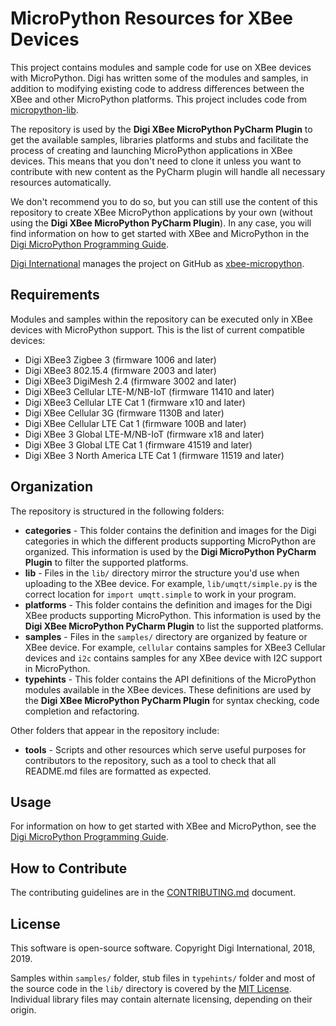 MicroPython Resources for XBee Devices
======================================

This project contains modules and sample code for use on XBee devices with
MicroPython. Digi has written some of the modules and samples, in addition to
modifying existing code to address differences between the XBee and other
MicroPython platforms. This project includes code from
[micropython-lib][micropython-lib].

The repository is used by the **Digi XBee MicroPython PyCharm Plugin** to
get the available samples, libraries platforms and stubs and facilitate the
process of creating and launching MicroPython applications in XBee devices.
This means that you don't need to clone it unless you want to contribute
with new content as the PyCharm plugin will handle all necessary resources
automatically.

We don't recommend you to do so, but you can still use the content of this
repository to create XBee MicroPython applications by your own (without using
the **Digi XBee MicroPython PyCharm Plugin**). In any case, you will find
information on how to get started with XBee and MicroPython in the
[Digi MicroPython Programming Guide][doc].

[Digi International][Digi] manages the project on GitHub as
[xbee-micropython][xbee-micropython].


Requirements
------------

Modules and samples within the repository can be executed only in XBee
devices with MicroPython support. This is the list of current compatible
devices:

* Digi XBee3 Zigbee 3 (firmware 1006 and later)
* Digi XBee3 802.15.4 (firmware 2003 and later)
* Digi XBee3 DigiMesh 2.4 (firmware 3002 and later)
* Digi XBee3 Cellular LTE-M/NB-IoT (firmware 11410 and later)
* Digi XBee3 Cellular LTE Cat 1 (firmware x10 and later)
* Digi XBee Cellular 3G (firmware 1130B and later)
* Digi XBee Cellular LTE Cat 1 (firmware 100B and later)
* Digi XBee 3 Global LTE-M/NB-IoT (firmware x18 and later)
* Digi XBee 3 Global LTE Cat 1 (firmware 41519 and later)
* Digi XBee 3 North America LTE Cat 1 (firmware 11519 and later)


Organization
------------

The repository is structured in the following folders:

* **categories** - This folder contains the definition and images for the Digi
  categories in which the different products supporting MicroPython are
  organized. This information is used by the **Digi MicroPython PyCharm
  Plugin** to filter the supported platforms.
* **lib** - Files in the `lib/` directory mirror the structure you'd use when
  uploading to the XBee device.  For example, `lib/umqtt/simple.py` is the
  correct location for `import umqtt.simple` to work in your program.
* **platforms** - This folder contains the definition and images for the
  Digi XBee products supporting MicroPython. This information is used by the
  **Digi XBee MicroPython PyCharm Plugin** to list the supported platforms.
* **samples** - Files in the `samples/` directory are organized by feature or
  XBee device. For example, `cellular` contains samples for XBee3 Cellular
  devices and `i2c` contains samples for any XBee device with I2C support in
  MicroPython.
* **typehints** - This folder contains the API definitions of the MicroPython
  modules available in the XBee devices. These definitions are used by the
  **Digi XBee MicroPython PyCharm Plugin** for syntax checking, code completion
  and refactoring.

Other folders that appear in the repository include:

* **tools** - Scripts and other resources which serve useful purposes for
  contributors to the repository, such as a tool to check that all
  README.md files are formatted as expected.


Usage
-----

For information on how to get started with XBee and MicroPython, see the
[Digi MicroPython Programming Guide][doc].


How to Contribute
-----------------
The contributing guidelines are in the [CONTRIBUTING.md](CONTRIBUTING.md)
document.


License
-------

This software is open-source software. Copyright Digi International, 2018,
2019.

Samples within `samples/` folder, stub files in `typehints/` folder and most of
the source code in the `lib/` directory is covered by the
[MIT License](LICENSE.txt). Individual library files may contain alternate
licensing, depending on their origin.


[Digi]: http://www.digi.com
[xbee-micropython]: https://github.com/digidotcom/xbee-micropython
[doc]: https://www.digi.com/resources/documentation/digidocs/90002219
[micropython-lib]: https://github.com/micropython/micropython-lib